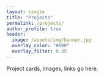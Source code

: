 ```yaml
---
layout: single
title: "Projects"
permalink: /projects/
author_profile: true
header:
  image: /assets/img/banner.jpg
  overlay_color: "#000"
  overlay_filter: 0.35
---
```


Project cards, images, links go here.
